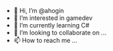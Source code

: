 - 👋 Hi, I’m @ahogin
- 👀 I’m interested in gamedev
- 🌱 I’m currently learning C#
- 💞️ I’m looking to collaborate on ...
- 📫 How to reach me ...

<!---
ahogin/ahogin is a ✨ special ✨ repository because its `README.md` (this file) appears on your GitHub profile.
You can click the Preview link to take a look at your changes.
--->
